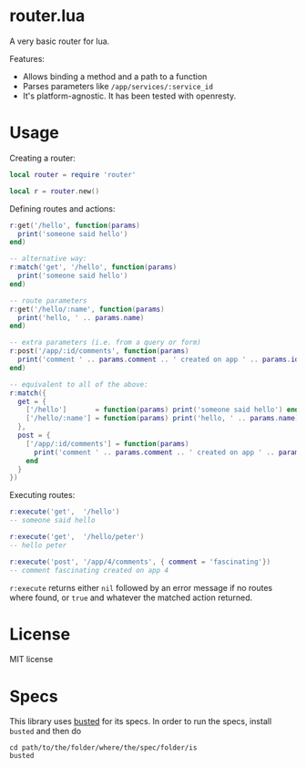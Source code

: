 router.lua
==========

A very basic router for lua.

Features:

* Allows binding a method and a path to a function
* Parses parameters like `/app/services/:service_id`
* It's platform-agnostic. It has been tested with openresty.

Usage
=====

Creating a router:

``` lua
local router = require 'router'

local r = router.new()
```

Defining routes and actions:

``` lua
r:get('/hello', function(params)
  print('someone said hello')
end)

-- alternative way:
r:match('get', '/hello', function(params)
  print('someone said hello')
end)

-- route parameters
r:get('/hello/:name', function(params)
  print('hello, ' .. params.name)
end)

-- extra parameters (i.e. from a query or form)
r:post('/app/:id/comments', function(params)
  print('comment ' .. params.comment .. ' created on app ' .. params.id)
end)

-- equivalent to all of the above:
r:match({
  get = {
    ['/hello']       = function(params) print('someone said hello') end,
    ['/hello/:name'] = function(params) print('hello, ' .. params.name) end
  },
  post = {
    ['/app/:id/comments'] = function(params)
      print('comment ' .. params.comment .. ' created on app ' .. params.id)
    end
  }
})

```

Executing routes:

``` lua
r:execute('get',  '/hello')
-- someone said hello

r:execute('get',  '/hello/peter')
-- hello peter

r:execute('post', '/app/4/comments', { comment = 'fascinating'})
-- comment fascinating created on app 4
```

`r:execute` returns either `nil` followed by an error message if no routes where found, or `true` and
whatever the matched action returned.

License
=======

MIT license

Specs
=====

This library uses [busted](http://olivinelabs.com/busted) for its specs. In order to run the specs, install `busted` and then do

    cd path/to/the/folder/where/the/spec/folder/is
    busted
